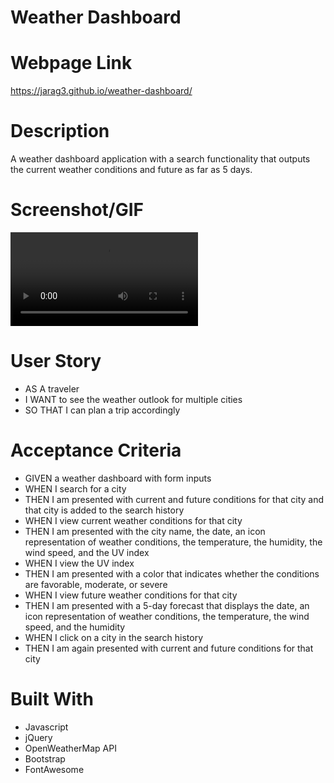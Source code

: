 # Weather Dashboard 

# Webpage Link
https://jarag3.github.io/weather-dashboard/
# Description
A weather dashboard application with a search functionality that outputs the current weather conditions and future as far as 5 days.
# Screenshot/GIF
![weather](./assets/images/demo-weather-dashoboard.gif.mp4)
# User Story 
- AS A traveler
- I WANT to see the weather outlook for multiple cities
- SO THAT I can plan a trip accordingly

# Acceptance Criteria 
- GIVEN a weather dashboard with form inputs
- WHEN I search for a city
- THEN I am presented with current and future conditions for that city and that city is added to the search history
- WHEN I view current weather conditions for that city
- THEN I am presented with the city name, the date, an icon representation of weather conditions, the temperature, the humidity, the wind speed, and the UV index
- WHEN I view the UV index
- THEN I am presented with a color that indicates whether the conditions are favorable, moderate, or severe
- WHEN I view future weather conditions for that city
- THEN I am presented with a 5-day forecast that displays the date, an icon representation of weather conditions, the temperature, the wind speed, and the humidity
- WHEN I click on a city in the search history
- THEN I am again presented with current and future conditions for that city

# Built With
- Javascript
- jQuery
- OpenWeatherMap API
- Bootstrap
- FontAwesome